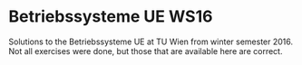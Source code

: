# Betriebssysteme UE WS16
Solutions to the Betriebssysteme UE at TU Wien from winter semester 2016. Not all exercises were done, but those that are available here are correct.
